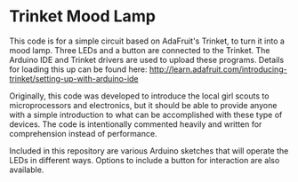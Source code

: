 Trinket Mood Lamp
=================

This code is for a simple circuit based on AdaFruit's Trinket, to turn it into a mood lamp. Three LEDs and a button are connected to the Trinket. The Arduino IDE and Trinket drivers are used to upload these programs. Details for loading this up can be found here:
http://learn.adafruit.com/introducing-trinket/setting-up-with-arduino-ide

Originally, this code was developed to introduce the local girl scouts to microprocessors and electronics, but it should be able to provide anyone with a simple introduction to what can be accomplished with these type of devices. The code is intentionally commented heavily and written for comprehension instead of performance. 

Included in this repository are various Arduino sketches that will operate the LEDs in different ways. Options to include a button for interaction are also available.


